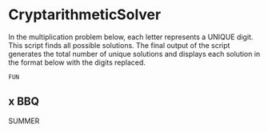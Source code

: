 # CryptarithmeticSolver

In the multiplication problem below, each letter represents a UNIQUE digit. This script finds all possible solutions.
The final output of the script generates the total number of unique solutions and displays each solution
in the format below with the digits replaced.

    FUN
  x BBQ
---------------
 SUMMER
